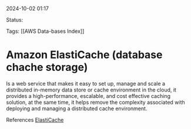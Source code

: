 2024-10-02 01:17

Status:

Tags:
[[AWS Data-bases Index]]

# Amazon ElastiCache (database chache storage)

Is a web service that makes it easy to set up, manage and scale a distributed in-memory data store or cache environment in the cloud, it provides a high-performance, escalable, and cost effective caching solution, at the same time, it helps remove the complexity associated with deploying and managing a distributed cache environment.




References 
[ElastiCache](https://docs.aws.amazon.com/AmazonElastiCache/latest/red-ug/WhatIs.html)